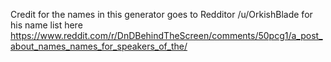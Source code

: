 Credit for the names in this generator goes to Redditor /u/OrkishBlade for his name list here https://www.reddit.com/r/DnDBehindTheScreen/comments/50pcg1/a_post_about_names_names_for_speakers_of_the/